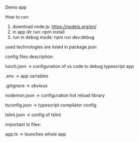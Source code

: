 Demo app

How to run:
1. download node.js: https://nodejs.org/en/
2. in app dir run: npm install
3. run in debug mode: npm run dev:debug

used technologies are listed in package.json

config files description:

lunch.json -> configuration of vs code to debug typescript app

.env -> app variables

.gitignore -> obvious

nodemon.json -> configuration hot reload library 

tsconfig.json -> typescript compilator config

tslint.json -> config of tslint

important ts files:

app.ts -> lounches whole app